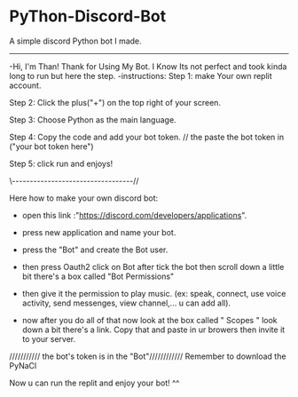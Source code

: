 # PyThon-Discord-Bot
A simple discord Python bot I made.

----------------------------------------------------------------------------------


-Hi, I'm Than! Thank for Using My Bot. I Know Its not perfect and took kinda long to run but here the step.
-instructions:
Step 1: make Your own replit account.

Step 2: Click the plus("+") on the top right of your screen.

Step 3: Choose Python as the main language.

Step 4: Copy the code and add your bot token.
// the paste the bot token in ("your bot token here")

Step 5: click run and enjoys!


\\----------------------------------//



Here how to make your own discord bot:
- open this link :"https://discord.com/developers/applications".

- press new application and name your bot.

- press the "Bot" and create the Bot user.

- then press Oauth2 click on Bot after tick the bot then scroll down a little bit there's a box called "Bot Permissions"

- then give it the permission to play music.
(ex: speak, connect, use voice activity, send messenges, view channel,... u can add all).

- now after you do all of that now look at the box called " Scopes " look down a bit there's a link. Copy that and paste in ur browers then invite it to your server.


/////////// the bot's token is in the "Bot"////////////
Remember to download the PyNaCl

Now u can run the replit and enjoy your bot! ^^
